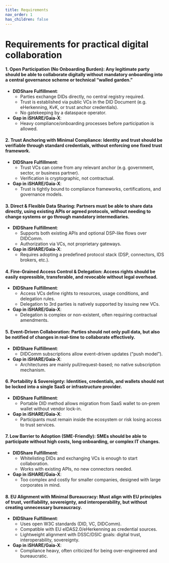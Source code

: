 ```yaml
---
title: Requirements
nav_order: 1
has_children: false
---
```


# Requirements for practical digital collaboration

#### 1. Open Participation (No Onboarding Burden): Any legitimate party should be able to collaborate digitally without mandatory onboarding into a central governance scheme or technical “walled garden.”
- **DIDShare Fulfillment**:
  - Parties exchange DIDs directly, no central registry required.
  - Trust is established via public VCs in the DID Document (e.g. eHerkenning, KvK, or trust anchor credentials).
  - No gatekeeping by a dataspace operator.
- **Gap in iSHARE/Gaia-X**:
  - Heavy compliance/onboarding processes before participation is allowed.


#### 2. Trust Anchoring with Minimal Compliance: Identity and trust should be verifiable through standard credentials, without enforcing one fixed trust framework.
- **DIDShare Fulfillment**:
  - Trust VCs can come from any relevant anchor (e.g. government, sector, or business partner).
  - Verification is cryptographic, not contractual.
- **Gap in iSHARE/Gaia-X**:
  - Trust is tightly bound to compliance frameworks, certifications, and governance models.


#### 3. Direct & Flexible Data Sharing: Partners must be able to share data directly, using existing APIs or agreed protocols, without needing to change systems or go through mandatory intermediaries.
- **DIDShare Fulfillment**:
  - Supports both existing APIs and optional DSP-like flows over DIDComm.
  - Authorization via VCs, not proprietary gateways.
- **Gap in iSHARE/Gaia-X**:
  - Requires adopting a predefined protocol stack (DSP, connectors, IDS brokers, etc.).


#### 4. Fine-Grained Access Control & Delegation: Access rights should be easily expressible, transferable, and revocable without legal overhead.
- **DIDShare Fulfillment**:
  - Access VCs define rights to resources, usage conditions, and delegation rules.
  - Delegation to 3rd parties is natively supported by issuing new VCs.
- **Gap in iSHARE/Gaia-X**:
  - Delegation is complex or non-existent, often requiring contractual amendments.


#### 5. Event-Driven Collaboration: Parties should not only pull data, but also be notified of changes in real-time to collaborate effectively.
- **DIDShare Fulfillment**:
  - DIDComm subscriptions allow event-driven updates (“push model”).
- **Gap in iSHARE/Gaia-X**:
  - Architectures are mainly pull/request-based; no native subscription mechanism.


#### 6. Portability & Sovereignty: Identities, credentials, and wallets should not be locked into a single SaaS or infrastructure provider.
- **DIDShare Fulfillment**:
  - Portable DID method allows migration from SaaS wallet to on-prem wallet without vendor lock-in.
- **Gap in iSHARE/Gaia-X**:
  - Participants must remain inside the ecosystem or risk losing access to trust services.


#### 7. Low Barrier to Adoption (SME-Friendly): SMEs should be able to participate without high costs, long onboarding, or complex IT changes.
- **DIDShare Fulfillment**:
  - Whitelisting DIDs and exchanging VCs is enough to start collaboration.
  - Works with existing APIs, no new connectors needed.
- **Gap in iSHARE/Gaia-X**:
  - Too complex and costly for smaller companies, designed with large corporates in mind.


#### 8. EU Alignment with Minimal Bureaucracy: Must align with EU principles of trust, verifiability, sovereignty, and interoperability, but without creating unnecessary bureaucracy.
- **DIDShare Fulfillment**:
  - Uses open W3C standards (DID, VC, DIDComm).
  - Compatible with EU eIDAS2.0/eHerkenning as credential sources.
  - Lightweight alignment with DSSC/DSIC goals: digital trust, interoperability, sovereignty.
- **Gap in iSHARE/Gaia-X**:
  - Compliance heavy, often criticized for being over-engineered and bureaucratic.
